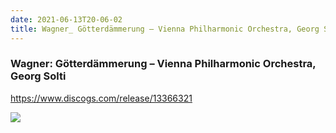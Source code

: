 ```yaml
---
date: 2021-06-13T20-06-02
title: Wagner_ Götterdämmerung – Vienna Philharmonic Orchestra, Georg Solti
---
```

### Wagner: Götterdämmerung – Vienna Philharmonic Orchestra, Georg Solti
https://www.discogs.com/release/13366321

![](dayone-moment://EB486F21503746AB92272C2751218B36)
